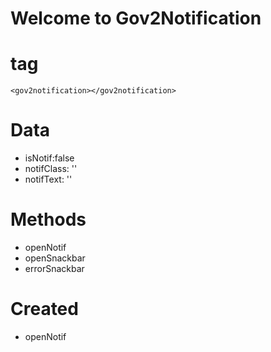 # Welcome to Gov2Notification

# tag 
 ```
<gov2notification></gov2notification>
```
# Data
- isNotif:false
- notifClass: ''
- notifText: ''

# Methods
- openNotif
- openSnackbar
- errorSnackbar
# Created 
- openNotif
